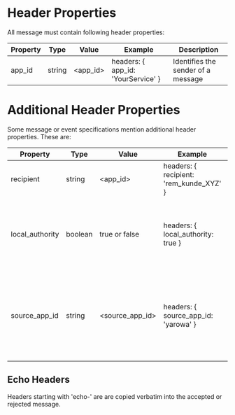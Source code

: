 # Header Properties

All message must contain following header properties:

Property | Type | Value | Example | Description
---|---|---|---|---
app_id | string | \<app_id> | headers: { app_id: 'YourService' }  | Identifies the sender of a message

# Additional Header Properties

Some message or event specifications mention additional header properties. These are:

Property | Type | Value | Example | Description
---|---|---|---|---
recipient | string | <app_id> | headers: { recipient: 'rem_kunde_XYZ' } | Identifies the indented receiver of a message
local_authority | boolean | true or false | headers: { local_authority: true }  | A value of true indicates that an event can be forwarded to local authorities (Gemeinden)
source_app_id | string | <source_app_id> | headers: { source_app_id: 'yarowa' }  | Identifies the origin of a message when the origin does not communicate directly with the message bus

## Echo Headers

Headers starting with 'echo-' are are copied verbatim into the accepted or rejected message.
